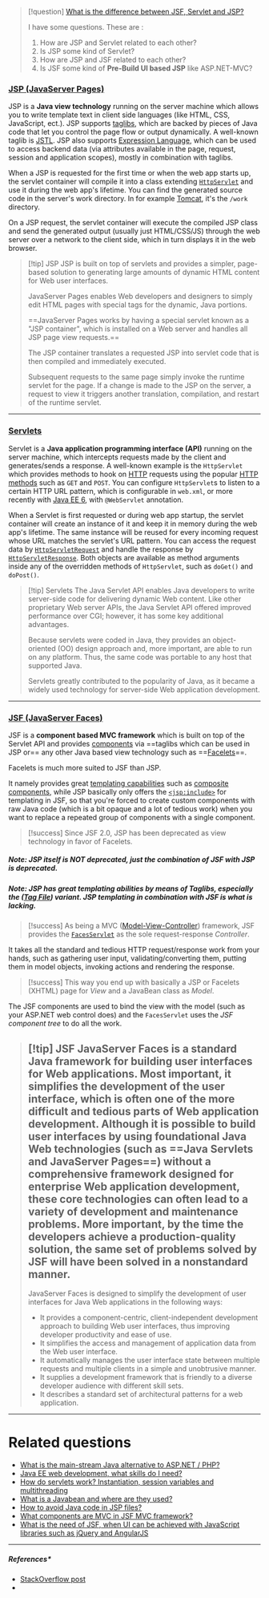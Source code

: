 > [!question] [What is the difference between JSF, Servlet and JSP?](https://stackoverflow.com/questions/2095397/what-is-the-difference-between-jsf-servlet-and-jsp)
>
> I have some questions.
> These are :
>1. How are JSP and Servlet related to each other?
>2. Is JSP some kind of Servlet?
>3. How are JSP and JSF related to each other?
>4. Is JSF some kind of **Pre-Build UI based JSP** like ASP.NET-MVC?

### [JSP (JavaServer Pages)](https://stackoverflow.com/tags/jsp/info)

JSP is a **Java view technology** running on the server machine which allows you to write template text in client side languages (like HTML, CSS, JavaScript, ect.).
JSP supports [taglibs](http://docs.oracle.com/javaee/5/tutorial/doc/bnann.html), which are backed by pieces of Java code that let you control the page flow or output dynamically.
A well-known taglib is [JSTL](https://stackoverflow.com/tags/jstl/info).
JSP also supports [Expression Language](https://stackoverflow.com/tags/el/info), which can be used to access backend data (via attributes available in the page, request, session and application scopes), mostly in combination with taglibs.

When a JSP is requested for the first time or when the web app starts up, the servlet container will compile it into a class extending [`HttpServlet`](http://docs.oracle.com/javaee/6/api/javax/servlet/http/HttpServlet.html) and use it during the web app's lifetime.
You can find the generated source code in the server's work directory.
In for example [Tomcat](http://tomcat.apache.org), it's the `/work` directory.

On a JSP request, the servlet container will execute the compiled JSP class and send the generated output (usually just HTML/CSS/JS) through the web server over a network to the client side, which in turn displays it in the web browser.

>[!tip] JSP
>JSP is built on top of servlets and provides a simpler, page-based solution to generating large amounts of dynamic HTML content for Web user interfaces.
>
>JavaServer Pages enables Web developers and designers to simply edit HTML pages with special tags for the dynamic, Java portions.
>
>==JavaServer Pages works by having a special servlet known as a "JSP container", which is installed on a Web server and handles all JSP page view requests.==
>
>The JSP container translates a requested JSP into servlet code that is then compiled and immediately executed.
>
>Subsequent requests to the same page simply invoke the runtime servlet for the page.
>If a change is made to the JSP on the server, a request to view it triggers another translation, compilation, and restart of the runtime servlet.

---
### [Servlets](https://stackoverflow.com/tags/servlets/info)

Servlet is a **Java application programming interface (API)** running on the server machine, which intercepts requests made by the client and generates/sends a response.
A well-known example is the `HttpServlet` which provides methods to hook on [HTTP](http://www.w3.org/Protocols/rfc2616/rfc2616.html) requests using the popular [HTTP methods](http://www.w3.org/Protocols/rfc2616/rfc2616-sec9.html) such as `GET` and `POST`.
You can configure `HttpServlet`s to listen to a certain HTTP URL pattern, which is configurable in `web.xml`, or more recently with [Java EE 6](http://docs.oracle.com/javaee/6/tutorial/doc/bnafd.html), with `@WebServlet` annotation.

When a Servlet is first requested or during web app startup, the servlet container will create an instance of it and keep it in memory during the web app's lifetime.
The same instance will be reused for every incoming request whose URL matches the servlet's URL pattern.
You can access the request data by [`HttpServletRequest`](http://docs.oracle.com/javaee/6/api/javax/servlet/http/HttpServletRequest.html) and handle the response by [`HttpServletResponse`](http://docs.oracle.com/javaee/6/api/javax/servlet/http/HttpServletResponse.html).
Both objects are available as method arguments inside any of the overridden methods of `HttpServlet`, such as `doGet()` and `doPost()`.

>[!tip] Servlets
>The Java Servlet API enables Java developers to write server-side code for delivering dynamic Web content.
>Like other proprietary Web server APIs, the Java Servlet API offered improved performance over CGI; however, it has some key additional advantages.
>
>Because servlets were coded in Java, they provides an object-oriented (OO) design approach and, more important, are able to run on any platform.
>Thus, the same code was portable to any host that supported Java.
>
>Servlets greatly contributed to the popularity of Java, as it became a widely used technology for server-side Web application development.

---
### [JSF (JavaServer Faces)](https://stackoverflow.com/tags/jsf/info)

JSF is a **component based MVC framework** which is built on top of the Servlet API and provides [components](http://docs.oracle.com/javaee/6/tutorial/doc/bnarf.html) via ==taglibs which can be used in JSP or== any other Java based view technology such as ==[Facelets](http://docs.oracle.com/javaee/6/tutorial/doc/giepx.html)==.

Facelets is much more suited to JSF than JSP.

It namely provides great [templating capabilities](http://docs.oracle.com/javaee/6/tutorial/doc/giqxp.html) such as [composite components](http://docs.oracle.com/javaee/6/tutorial/doc/giqzr.html), while JSP basically only offers the [`<jsp:include>`](http://java.sun.com/products/jsp/syntax/2.0/syntaxref2020.html#8828) for templating in JSF, so that you're forced to create custom components with raw Java code (which is a bit opaque and a lot of tedious work) when you want to replace a repeated group of components with a single component.

> [!success] Since JSF 2.0, JSP has been deprecated as view technology in favor of Facelets.
##### **Note**: JSP itself is NOT deprecated, just the combination of JSF with JSP is deprecated.

##### **Note**: JSP has great templating abilities by means of Taglibs, especially the ([Tag File](http://docs.oracle.com/javaee/5/tutorial/doc/bnann.html)) variant. JSP templating in combination with JSF is what is lacking.

> [!success] As being a MVC ([Model-View-Controller](http://en.wikipedia.org/wiki/Model%E2%80%93view%E2%80%93controller)) framework, JSF provides the [`FacesServlet`](http://docs.oracle.com/javaee/6/api/javax/faces/webapp/FacesServlet.html) as the sole request-response _Controller_.

It takes all the standard and tedious HTTP request/response work from your hands, such as gathering user input, validating/converting them, putting them in model objects, invoking actions and rendering the response.

> [!success] This way you end up with basically a JSP or Facelets (XHTML) page for _View_ and a JavaBean class as _Model_.

The JSF components are used to bind the view with the model (such as your ASP.NET web control does) and the `FacesServlet` uses the _JSF component tree_ to do all the work.

>[!tip] JSF
>JavaServer Faces is a standard Java framework for building user interfaces for Web applications.
>Most important, it simplifies the development of the user interface, which is often one of the more difficult and tedious parts of Web application development. 
>Although it is possible to build user interfaces by using foundational Java Web technologies (such as ==Java Servlets and JavaServer Pages==) without a comprehensive framework designed for enterprise Web application development, these core technologies can often lead to a variety of development and maintenance problems.
>More important, by the time the developers achieve a production-quality solution, the same set of problems solved by JSF will have been solved in a nonstandard manner.
>---
>JavaServer Faces is designed to simplify the development of user interfaces for Java Web applications in the following ways:
>- It provides a component-centric, client-independent development approach to building Web user interfaces, thus improving developer productivity and ease of use.
>- It simplifies the access and management of application data from the Web user interface.
>- It automatically manages the user interface state between multiple requests and multiple clients in a simple and unobtrusive manner.
>- It supplies a development framework that is friendly to a diverse developer audience with different skill sets.
>- It describes a standard set of architectural patterns for a web application.

---
# Related questions

- [What is the main-stream Java alternative to ASP.NET / PHP?](https://stackoverflow.com/questions/2556553/what-is-the-main-stream-java-alternative-to-asp-net-php)
- [Java EE web development, what skills do I need?](https://stackoverflow.com/questions/1958808/java-web-development-what-skills-do-i-need)
- [How do servlets work? Instantiation, session variables and multithreading](https://stackoverflow.com/questions/3106452/java-servlet-instantiation-and-session-variables)
- [What is a Javabean and where are they used?](https://stackoverflow.com/questions/1727603/places-where-java-beans-used)
- [How to avoid Java code in JSP files?](https://stackoverflow.com/questions/3177733/howto-avoid-java-code-in-jsp-files)
- [What components are MVC in JSF MVC framework?](https://stackoverflow.com/questions/5104094/what-components-are-mvc-in-jsf-mvc-framework)
- [What is the need of JSF, when UI can be achieved with JavaScript libraries such as jQuery and AngularJS](https://stackoverflow.com/questions/4421839/what-is-the-need-of-jsf-when-ui-can-be-achieved-from-css-html-javascript-jquery/)

---
##### **References***
- [StackOverflow post](https://stackoverflow.com/questions/2095397/what-is-the-difference-between-jsf-servlet-and-jsp)
- 